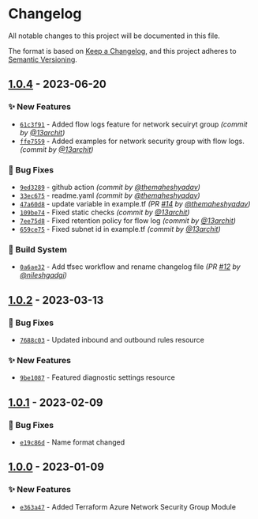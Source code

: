 # Changelog
All notable changes to this project will be documented in this file.

The format is based on [Keep a Changelog](https://keepachangelog.com/en/1.0.0/),
and this project adheres to [Semantic Versioning](https://semver.org/spec/v2.0.0.html).

## [1.0.4] - 2023-06-20
### :sparkles: New Features
- [`61c3f91`](https://github.com/clouddrove/terraform-azure-network-security-group/commit/61c3f91225b7015fcd1e54252d80a19fb23f4ca9) - Added flow logs feature for network secuiryt group *(commit by [@13archit](https://github.com/13archit))*
- [`ffe7559`](https://github.com/clouddrove/terraform-azure-network-security-group/commit/ffe75594df76a85f5048f4a8e81b8e57d68f22b3) - Added examples for network security group with flow logs. *(commit by [@13archit](https://github.com/13archit))*

### :bug: Bug Fixes
- [`9ed3289`](https://github.com/clouddrove/terraform-azure-network-security-group/commit/9ed3289b8284e0df8936c368945e1d40ba897a63) - github action *(commit by [@themaheshyadav](https://github.com/themaheshyadav))*
- [`33ec675`](https://github.com/clouddrove/terraform-azure-network-security-group/commit/33ec6753877c8b8b432bb711f13b2f1b5d7ddda9) - readme.yaml *(commit by [@themaheshyadav](https://github.com/themaheshyadav))*
- [`47a60d8`](https://github.com/clouddrove/terraform-azure-network-security-group/commit/47a60d803bfde82cd38dabd5ab474e40bf63bace) - update variable in example.tf *(PR [#14](https://github.com/clouddrove/terraform-azure-network-security-group/pull/14) by [@themaheshyadav](https://github.com/themaheshyadav))*
- [`109be74`](https://github.com/clouddrove/terraform-azure-network-security-group/commit/109be74631b380c1af7ed1ba4f204a66c6986041) - Fixed static checks *(commit by [@13archit](https://github.com/13archit))*
- [`7ee75d8`](https://github.com/clouddrove/terraform-azure-network-security-group/commit/7ee75d8f69a828c5ea0085229fd9c7166e6202ec) - Fixed retention policy for flow log *(commit by [@13archit](https://github.com/13archit))*
- [`659ce75`](https://github.com/clouddrove/terraform-azure-network-security-group/commit/659ce7528e51bf7eb03be269d27b8d4d87c3f375) - Fixed subnet id in example.tf *(commit by [@13archit](https://github.com/13archit))*

### :construction_worker: Build System
- [`0a6ae32`](https://github.com/clouddrove/terraform-azure-network-security-group/commit/0a6ae32c4acd67e6e7698005c4608127047b0641) - Add tfsec workflow and rename changelog file *(PR [#12](https://github.com/clouddrove/terraform-azure-network-security-group/pull/12) by [@nileshgadgi](https://github.com/nileshgadgi))*


## [1.0.2] - 2023-03-13
### :bug: Bug Fixes
- [`7688c03`](https://github.com/clouddrove/terraform-azure-network-security-group/commit/7688c0369ab9d520bd0024b40c54b4756a72c390) - Updated inbound and outbound rules resource

### :sparkles: New Features
- [`9be1087`](https://github.com/clouddrove/terraform-azure-network-security-group/commit/9be1087d4523b29bda3597d068a050fd66add0a3) - Featured diagnostic settings resource

## [1.0.1] - 2023-02-09
### :bug: Bug Fixes
- [`e19c86d`](https://github.com/clouddrove/terraform-azure-network-security-group/commit/e19c86dc435cd07c1cf3addddb52bec6ea03a1ee) - Name format changed

## [1.0.0] - 2023-01-09
### :sparkles: New Features
- [`e363a47`](https://github.com/clouddrove/terraform-azure-network-security-group/commit/e363a47f4e5e33a42621811fb27e1a36533c873d) - Added Terraform Azure Network Security Group Module


[1.0.0]: https://github.com/clouddrove/terraform-azure-network-security-group/compare/1.0.0...master
[1.0.1]: https://github.com/clouddrove/terraform-azure-network-security-group/compare/1.0.0...1.0.1
[1.0.2]: https://github.com/clouddrove/terraform-azure-network-security-group/compare/1.0.1...1.0.2

[1.0.4]: https://github.com/clouddrove/terraform-azure-network-security-group/compare/1.0.3...1.0.4